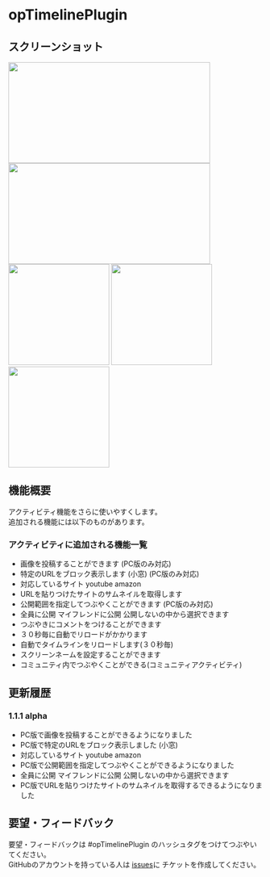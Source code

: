 opTimelinePlugin
================

## スクリーンショット
<img src="https://raw.github.com/ichikawatatsuya/opTimelinePlugin/gh-pages/images/004.png" height="200" width="400" />
<img src="https://raw.github.com/ichikawatatsuya/opTimelinePlugin/gh-pages/images/005.png" height="200" width="400" />
<img src="https://raw.github.com/ichikawatatsuya/opTimelinePlugin/gh-pages/images/001.png" height="200" />
<img src="https://raw.github.com/ichikawatatsuya/opTimelinePlugin/gh-pages/images/002.png" height="200" />
<img src="https://raw.github.com/ichikawatatsuya/opTimelinePlugin/gh-pages/images/003.png" height="200" />

## 機能概要
アクティビティ機能をさらに使いやすくします。   
   追加される機能には以下のものがあります。

### アクティビティに追加される機能一覧
* 画像を投稿することができます (PC版のみ対応)
* 特定のURLをブロック表示します (小窓) (PC版のみ対応)
 * 対応しているサイト youtube amazon
* URLを貼りつけたサイトのサムネイルを取得します
* 公開範囲を指定してつぶやくことができます (PC版のみ対応)
 * 全員に公開 マイフレンドに公開 公開しないの中から選択できます
* つぶやきにコメントをつけることができます
* ３０秒毎に自動でリロードがかかります
* 自動でタイムラインをリロードします(３０秒毎)
* スクリーンネームを設定することができます
* コミュニティ内でつぶやくことができる(コミュニティアクティビティ)

## 更新履歴
### 1.1.1 alpha
* PC版で画像を投稿することができるようになりました
* PC版で特定のURLをブロック表示しました (小窓)
 * 対応しているサイト youtube amazon
* PC版で公開範囲を指定してつぶやくことができるようになりました
 * 全員に公開 マイフレンドに公開 公開しないの中から選択できます
* PC版でURLを貼りつけたサイトのサムネイルを取得するできるようになりました

## 要望・フィードバック
要望・フィードバックは #opTimelinePlugin のハッシュタグをつけてつぶやいてください。    
   GitHubのアカウントを持っている人は [issues](https://github.com/kashiwasan/opTimelinePlugin/issues)に
チケットを作成してください。